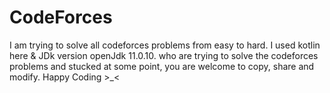 # CodeForces
I am trying to solve all codeforces problems from easy to hard. I used kotlin here & JDk version openJdk 11.0.10. who are trying to solve the codeforces problems and stucked at some point, you are welcome to copy, share and modify. Happy Coding >_<

